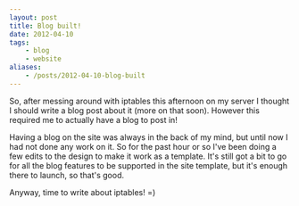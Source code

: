 ```yaml
---
layout: post
title: Blog built!
date: 2012-04-10
tags:
    - blog
    - website
aliases:
    - /posts/2012-04-10-blog-built
---
```

So, after messing around with iptables this afternoon on my server I thought I should write a blog post about it (more on that soon). However this required me to actually have a blog to post in!

Having a blog on the site was always in the back of my mind, but until now I had not done any work on it. So for the past hour or so I've been doing a few edits to the design to make it work as a template. It's still got a bit to go for all the blog features to be supported in the site template, but it's enough there to launch, so that's good.

Anyway, time to write about iptables! =)
